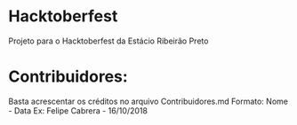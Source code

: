 # Hacktoberfest
Projeto para o Hacktoberfest da Estácio Ribeirão Preto

# Contribuidores:
Basta acrescentar os créditos no arquivo Contribuidores.md
  Formato:
    Nome - Data 
  Ex:
    Felipe Cabrera - 16/10/2018
